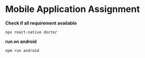 # Mobile Application Assignment

**Check if all requirement available**

```cli
npx react-native doctor
```

**run on android**

```cli
npm run android
```
